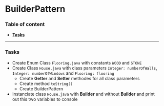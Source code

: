 # BuilderPattern
### Table of content

- [**Tasks**](#tasks)

---

### Tasks
- Create Enum Class `Flooring.java` with constants `WOOD` and `STONE`
- Create Class `House.java` with class parameters `Integer: numberOfWalls`, `Integer: numberOfWindows` and `Flooring: flooring`
  - Create **Getter** and **Setter** methodes for all class parameters
  - Create method `toString()`
  - Create BuilderPattern
- Instanciate class `House.java` with **Builder** and without **Builder** and print out this two variables to console
